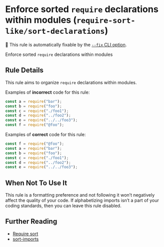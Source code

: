 # Enforce sorted `require` declarations within modules (`require-sort-like/sort-declarations`)

🔧 This rule is automatically fixable by the [`--fix` CLI option](https://eslint.org/docs/latest/user-guide/command-line-interface#--fix).

<!-- end auto-generated rule header -->

Enforce sorted `require` declarations within modules

## Rule Details

This rule aims to organize `require` declarations within modules.

Examples of **incorrect** code for this rule:

```js
const a = require("bar");
const b = require("foo");
const c = require("./foo1");
const d = require("../foo2");
const e = require("../../foo3");
const f = require("@foo");
```

Examples of **correct** code for this rule:

```js
const f = require("@foo");
const a = require("bar");
const b = require("foo");
const c = require("./foo1");
const d = require("../foo2");
const e = require("../../foo3");
```

## When Not To Use It

This rule is a formatting preference and not following it won’t negatively affect the quality of your code. If alphabetizing imports isn’t a part of your coding standards, then you can leave this rule disabled.

## Further Reading

- [Require sort](https://marketplace.visualstudio.com/items?itemName=Perkovec.require-sort)
- [sort-imports](https://eslint.org/docs/latest/rules/sort-imports)
